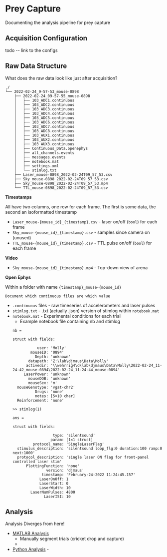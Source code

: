 # Prey Capture

Documenting the analysis pipeline for prey capture

## Acquisition Configuration

todo -- link to the configs

## Raw Data Structure

What does the raw data look like just after acquisition?

```
./
└── 2022-02-24_9-57-53_mouse-0898
    ├── 2022-02-24_09-57-55_mouse-0898
    │   ├── 103_ADC1.continuous
    │   ├── 103_ADC2.continuous
    │   ├── 103_ADC3.continuous
    │   ├── 103_ADC4.continuous
    │   ├── 103_ADC5.continuous
    │   ├── 103_ADC6.continuous
    │   ├── 103_ADC7.continuous
    │   ├── 103_ADC8.continuous
    │   ├── 103_AUX1.continuous
    │   ├── 103_AUX2.continuous
    │   ├── 103_AUX3.continuous
    │   ├── Continuous_Data.openephys
    │   ├── all_channels.events
    │   ├── messages.events
    │   ├── notebook.mat
    │   ├── settings.xml
    │   └── stimlog.txt
    ├── Laser_mouse-0898_2022-02-24T09_57_53.csv
    ├── Sky_mouse-0898_2022-02-24T09_57_53.csv
    ├── Sky_mouse-0898_2022-02-24T09_57_53.mp4
    └── TTL_mouse-0898_2022-02-24T09_57_53.csv
```

**Timestamps**

All have two columns, one row for each frame.
The first is some data, the second an isoformatted timestamp

- `Laser_mouse-{mouse_id}_{timestamp}.csv` - laser on/off (`bool`) for each frame
- `Sky_mouse-{mouse_id}_{timestamp}.csv` - samples since camera on (unused)
- `TTL_mouse-{mouse_id}_{timestamp}.csv` - TTL pulse on/off (`bool`) for each frame

**Video**

- `Sky_mouse-{mouse_id}_{timestamp}.mp4` - Top-down view of arena

**Open Ephys**

Within a folder with name `{timestamp}_mouse-{mouse_id}`

```{todo}
Document which continuous files are which value
```

- `.continuous` files - raw timeseries of accelerometers and laser pulses
- `stimlog.txt` - .txt (actually .json) version of stimlog within `notebook.mat`
- `notebook.mat` - Experimental conditions for each trial
    - Example notebook file containing nb and stimlog
    ```
    nb =

    struct with fields:

               user: 'Molly'
            mouseID: '0894'
              Depth: 'unknown'
           datapath: 'Z:\lab\djmaus\Data\Molly'
          activedir: '\\wehrrig4\d\lab\djmaus\Data\Molly\2022-02-24_11-24-42_mouse-0894\2022-02-24_11-24-44_mouse-0894'
         LaserPower: 'unknown'
           mouseDOB: 'unknown'
           mouseSex: 'm'
      mouseGenotype: 'vgat-chr2'
              Drugs: 'none'
              notes: [5×10 char]
      Reinforcement: 'none'
    ```
    ```
    >> stimlog(1)

    ans =

    struct with fields:

                      type: 'silentsound'
                     param: [1×1 struct]
             protocol_name: 'SingleLaserFlag'
      stimulus_description: 'silentsound loop_flg:0 duration:100 ramp:0 next:1000'
      protocol_description: 'single laser ON flag for front-panel controlled laser stim'
          PlottingFunction: 'none'
                   version: 'djmaus'
                 timestamp: 'February-24-2022 11:24:45.157'
                LaserOnOff: 1
                LaserStart: 0
                LaserWidth: 10
            LaserNumPulses: 4800
                  LaserISI: 10
    ```
  
## Analysis 

Analysis Diverges from here! 

* [MATLAB Analysis](analysis/analysis_matlab.md)
  * Manually segment trials (cricket drop and capture)
  * 
* [Python Analysis](analysis/analysis_python.md) - 
